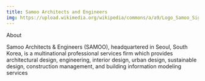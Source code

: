```yaml
---
title: Samoo Architects and Engineers
img: https://upload.wikimedia.org/wikipedia/commons/a/a9/Logo_Samoo_Signature_Vertical.png
---
```

About

Samoo Architects & Engineers (SAMOO), headquartered in Seoul, South Korea, is a multinational professional services firm which provides architectural design, engineering, interior design, urban design, sustainable design, construction management, and building information modeling services
